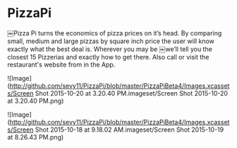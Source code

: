 # PizzaPi

￼Pizza Pi turns the economics of pizza prices on it’s head. By comparing small, medium and large pizzas by square
inch price the user will know exactly what the best deal is. Wherever you may be ￼we’ll tell you the closest 15
Pizzerias and exactly how to get there. Also call or visit the restaurant's website from in the App.

![Image](http://github.com/sevy11/PizzaPi/blob/master/PizzaPiBeta4/Images.xcassets/Screen Shot 2015-10-20 at 3.20.40 PM.imageset/Screen Shot 2015-10-20 at 3.20.40 PM.png)

![Image](http://github.com/sevy11/PizzaPi/blob/master/PizzaPiBeta4/Images.xcassets/Screen Shot 2015-10-18 at 9.18.02 AM.imageset/Screen Shot 2015-10-19 at 8.26.43 PM.png)


